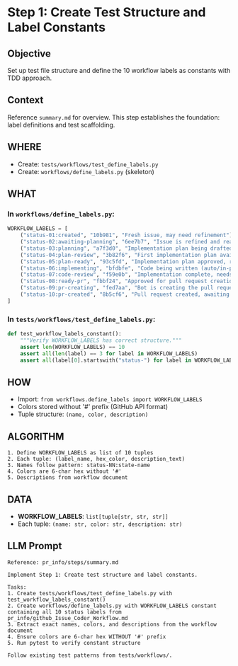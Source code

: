 # Step 1: Create Test Structure and Label Constants

## Objective
Set up test file structure and define the 10 workflow labels as constants with TDD approach.

## Context
Reference `summary.md` for overview. This step establishes the foundation: label definitions and test scaffolding.

## WHERE
- Create: `tests/workflows/test_define_labels.py`
- Create: `workflows/define_labels.py` (skeleton)

## WHAT

### In `workflows/define_labels.py`:
```python
WORKFLOW_LABELS = [
    ("status-01:created", "10b981", "Fresh issue, may need refinement"),
    ("status-02:awaiting-planning", "6ee7b7", "Issue is refined and ready for implementation planning"),
    ("status-03:planning", "a7f3d0", "Implementation plan being drafted (auto/in-progress)"),
    ("status-04:plan-review", "3b82f6", "First implementation plan available for review/discussion"),
    ("status-05:plan-ready", "93c5fd", "Implementation plan approved, ready to code"),
    ("status-06:implementing", "bfdbfe", "Code being written (auto/in-progress)"),
    ("status-07:code-review", "f59e0b", "Implementation complete, needs code review"),
    ("status-08:ready-pr", "fbbf24", "Approved for pull request creation"),
    ("status-09:pr-creating", "fed7aa", "Bot is creating the pull request (auto/in-progress)"),
    ("status-10:pr-created", "8b5cf6", "Pull request created, awaiting approval/merge"),
]
```

### In `tests/workflows/test_define_labels.py`:
```python
def test_workflow_labels_constant():
    """Verify WORKFLOW_LABELS has correct structure."""
    assert len(WORKFLOW_LABELS) == 10
    assert all(len(label) == 3 for label in WORKFLOW_LABELS)
    assert all(label[0].startswith("status-") for label in WORKFLOW_LABELS)
```

## HOW
- Import: `from workflows.define_labels import WORKFLOW_LABELS`
- Colors stored without '#' prefix (GitHub API format)
- Tuple structure: `(name, color, description)`

## ALGORITHM
```
1. Define WORKFLOW_LABELS as list of 10 tuples
2. Each tuple: (label_name, hex_color, description_text)
3. Names follow pattern: status-NN:state-name
4. Colors are 6-char hex without '#'
5. Descriptions from workflow document
```

## DATA
- **WORKFLOW_LABELS**: `list[tuple[str, str, str]]`
- Each tuple: `(name: str, color: str, description: str)`

## LLM Prompt
```
Reference: pr_info/steps/summary.md

Implement Step 1: Create test structure and label constants.

Tasks:
1. Create tests/workflows/test_define_labels.py with test_workflow_labels_constant()
2. Create workflows/define_labels.py with WORKFLOW_LABELS constant containing all 10 status labels from pr_info/github_Issue_Coder_Workflow.md
3. Extract exact names, colors, and descriptions from the workflow document
4. Ensure colors are 6-char hex WITHOUT '#' prefix
5. Run pytest to verify constant structure

Follow existing test patterns from tests/workflows/.
```
